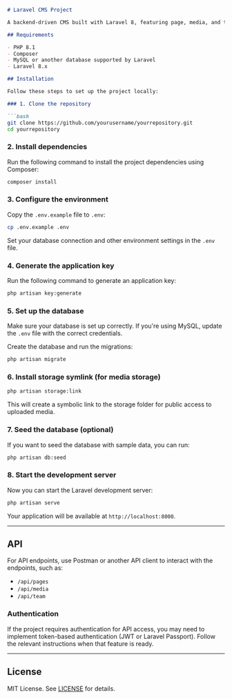 ```markdown
# Laravel CMS Project

A backend-driven CMS built with Laravel 8, featuring page, media, and team management. Includes both an admin panel and an API for a headless CMS setup.

## Requirements

- PHP 8.1 
- Composer
- MySQL or another database supported by Laravel
- Laravel 8.x

## Installation

Follow these steps to set up the project locally:

### 1. Clone the repository

```bash
git clone https://github.com/yourusername/yourrepository.git
cd yourrepository
```

### 2. Install dependencies

Run the following command to install the project dependencies using Composer:

```bash
composer install
```

### 3. Configure the environment

Copy the `.env.example` file to `.env`:

```bash
cp .env.example .env
```

Set your database connection and other environment settings in the `.env` file.

### 4. Generate the application key

Run the following command to generate an application key:

```bash
php artisan key:generate
```

### 5. Set up the database

Make sure your database is set up correctly. If you're using MySQL, update the `.env` file with the correct credentials.

Create the database and run the migrations:

```bash
php artisan migrate
```

### 6. Install storage symlink (for media storage)

```bash
php artisan storage:link
```

This will create a symbolic link to the storage folder for public access to uploaded media.

### 7. Seed the database (optional)

If you want to seed the database with sample data, you can run:

```bash
php artisan db:seed
```

### 8. Start the development server

Now you can start the Laravel development server:

```bash
php artisan serve
```

Your application will be available at `http://localhost:8000`.

---

## API

For API endpoints, use Postman or another API client to interact with the endpoints, such as:

- `/api/pages`
- `/api/media`
- `/api/team`

### Authentication

If the project requires authentication for API access, you may need to implement token-based authentication (JWT or Laravel Passport). Follow the relevant instructions when that feature is ready.

---

## License

MIT License. See [LICENSE](LICENSE) for details.
```
